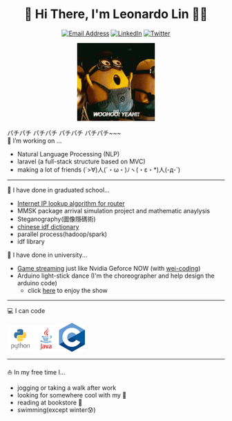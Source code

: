 <h1 align="center">🐰 Hi There, I'm Leonardo Lin 👋🏻</h1>

<p align="center">
    <a href="mailto:hua10155174@gmail.com"
        ><img src="https://img.shields.io/badge/Email-hua10155174%40gmail.com-blue?logo=gmail&logoColor=white" alt="Email Address"
    /></a>
    <a href="https://www.linkedin.com/in/zih-an-lin-70a6b624a/"
        ><img src="https://img.shields.io/badge/LinkedIn-Leonardo%20Lin-blue?logo=linkedin&logoColor=white" alt="LinkedIn"
    /></a>
    <a href="https://twitter.com/leonardolin1014"
        ><img src="https://img.shields.io/badge/Twitter-leonardolin1014-blue?logo=twitter&logoColor=white" alt="Twitter"
    /></a>
    
</p>
<p align ="center">
<img src="minnion.gif" width="180">
</p>
パチパチ パチパチ パチパチ パチパチ~~~ </br>
🔭 I’m working on ... 

- Natural Language Processing (NLP)
- laravel (a full-stack structure based on MVC)
- making a lot of friends (´>∀)人(´・ω・)ﾉヽ(・ε・*)人(-д-`)
 
---

:book: I have done in graduated school...

- [Internet IP lookup algorithm for router](https://github.com/leonardo-lin/ip-lookup_algorithm)
- MMSK package arrival simulation project and mathematic anaylysis
- Steganography(圖像隱碼術)
- [chinese idf dictionary](https://github.com/leonardo-lin/idf_for_chinese)
- parallel process(hadoop/spark)
- idf library

:school: I have done in university...

- [Game streaming](https://github.com/wei-coding/NCHU-Game-Streaming) just like Nvidia Geforce NOW (with [wei-coding](https://github.com/wei-coding))
- Arduino light-stick dance (I'm the choreographer and help design the arduino code)
    - click [here](https://drive.google.com/file/d/18h447xkdNfy-bYEVdwh9xyHIVTKvBEoJ/view?usp=sharing) to enjoy the show

---

:computer: I can code
<p><a> <img src="Python-Logo.png" width="60"><img src="Java_logo.png" width="60"><img src="C_lan-logo.png" width="60"></a>
</p>

---

:sailboat: In my free time I...

- jogging or taking a walk after work
- looking for somewhere cool with my :motor_scooter: 
- reading at bookstore :book: 
- swimming(except winter:cold_sweat:) 







